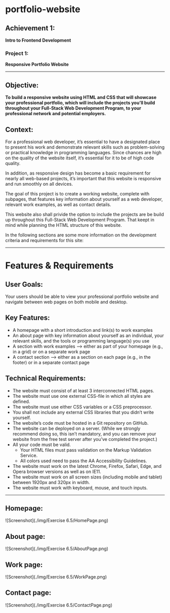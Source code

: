 # portfolio-website

## Achievement 1:

**Intro to Frontend Development**

### Project 1:

**Responsive Portfolio Website**

---

## Objective:

**To build a responsive website using HTML and CSS that will showcase your professional portfolio, which will include the projects you’ll build throughout your Full-Stack Web Development Program, to your professional network and potential employers.**

## Context:

For a professional web developer, it’s essential to have a designated place to present his work and demonstrate relevant skills such as problem-solving or practical knowledge in programming languages. Since chances are high on the quality of the website itself, it’s essential for it to be of high code quality.<br/>

In addition, as responsive design has become a basic requirement for nearly all web-based projects, it’s important that this website is responsive and run smoothly on all devices.<br/>

The goal of this project is to create a working website, complete with subpages, that features key information about yourself as a web developer, relevant work examples, as well as contact details.<br/>

This website also shall privide the option to include the projects are be build up throughout this Full-Stack Web Development Program. That keept in mind while planning the HTML structure of this website.<br/>

In the following sections are some more information on the development criteria and requirements for this site:<br/>

---

# Features & Requirements

## User Goals:

Your users should be able to view your professional portfolio website and navigate between web pages on both mobile and desktop.<br/>

## Key Features:

- A homepage with a short introduction and link(s) to work examples
- An about page with key information about yourself as an individual, your relevant skills, and the tools or programming language(s) you use
- A section with work examples —> either as part of your homepage (e.g., in a grid) or on a separate work page
- A contact section —> either as a section on each page (e.g., in the footer) or in a separate contact page

## Technical Requirements:

- The website must consist of at least 3 interconnected HTML pages.
- The website must use one external CSS-file in which all styles are defined.
- The website must use either CSS variables or a CSS preprocessor.
- You shall not include any external CSS libraries that you didn’t write yourself.
- The website’s code must be hosted in a Git repository on GitHub.
- The website can be deployed on a server. (While we strongly recommend doing so, this isn’t mandatory, and you can remove your website from the free test server after you’ve completed the project.)
- All your code must be valid.
  - Your HTML files must pass validation on the Markup Validation Service.
  - All colors used need to pass the AA Accessibility Guidelines.
- The website must work on the latest Chrome, Firefox, Safari, Edge, and Opera browser versions as well as on IE11.
- The website must work on all screen sizes (including mobile and tablet) between 1920px and 320px in width.
- The website must work with keyboard, mouse, and touch inputs.

---

## Homepage:

![Screenshot](./img/Exercise 6.5/HomePage.png)

## About page:

![Screenshot](./img/Exercise 6.5/AboutPage.png)

## Work page:

![Screenshot](./img/Exercise 6.5/WorkPage.png)

## Contact page:

![Screenshot](./img/Exercise 6.5/ContactPage.png)
